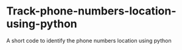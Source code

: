 # Track-phone-numbers-location-using-python
A short code to identify the phone numbers location using python 
